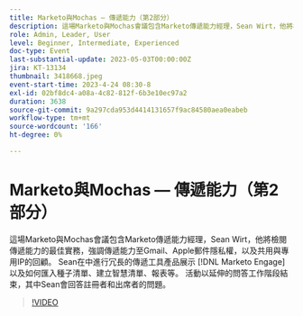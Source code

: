 ```yaml
---
title: Marketo與Mochas — 傳遞能力（第2部分）
description: 這場Marketo與Mochas會議包含Marketo傳遞能力經理，Sean Wirt，他將檢閱傳遞能力的最佳實務，強調傳遞能力至Gmail、Apple郵件隱私權，以及共用與專用IP的回顧。 Sean在中進行冗長的傳遞工具產品展示 [!DNL Marketo Engage] 以及如何匯入種子清單、建立智慧清單、報表等。 活動以延伸的問答工作階段結束，其中Sean會回答註冊者和出席者的問題。
role: Admin, Leader, User
level: Beginner, Intermediate, Experienced
doc-type: Event
last-substantial-update: 2023-05-03T00:00:00Z
jira: KT-13134
thumbnail: 3418668.jpeg
event-start-time: 2023-4-24 08:30-8
exl-id: 02bf8dc4-a08a-4c82-812f-6b3e10ec97a2
duration: 3638
source-git-commit: 9a297cda953d4414131657f9ac84580aea0eabeb
workflow-type: tm+mt
source-wordcount: '166'
ht-degree: 0%

---
```


# Marketo與Mochas — 傳遞能力（第2部分）

這場Marketo與Mochas會議包含Marketo傳遞能力經理，Sean Wirt，他將檢閱傳遞能力的最佳實務，強調傳遞能力至Gmail、Apple郵件隱私權，以及共用與專用IP的回顧。 Sean在中進行冗長的傳遞工具產品展示 [!DNL Marketo Engage] 以及如何匯入種子清單、建立智慧清單、報表等。 活動以延伸的問答工作階段結束，其中Sean會回答註冊者和出席者的問題。

>[!VIDEO](https://video.tv.adobe.com/v/3418668/?learn=on)
